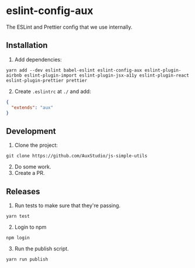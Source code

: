 # eslint-config-aux

The ESLint and Prettier config that we use internally.

## Installation

1. Add dependencies:

```
yarn add --dev eslint babel-eslint eslint-config-aux eslint-plugin-airbnb eslint-plugin-import eslint-plugin-jsx-a11y eslint-plugin-react eslint-plugin-prettier prettier
```

2. Create `.eslintrc` at `./` and add:

```json
{
  "extends": "aux"
}
```

## Development

1. Clone the project:

```
git clone https://github.com/AuxStudio/js-simple-utils
```

2. Do some work.
3. Create a PR.

## Releases

1. Run tests to make sure that they're passing.

```
yarn test
```

2. Login to npm

```
npm login
```

3. Run the publish script.

```
yarn run publish
```
